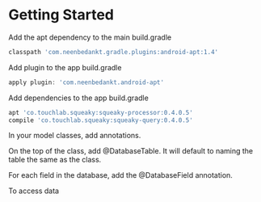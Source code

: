 # Getting Started

Add the apt dependency to the main build.gradle

```gradle
classpath 'com.neenbedankt.gradle.plugins:android-apt:1.4'
```

Add plugin to the app build.gradle

```gradle
apply plugin: 'com.neenbedankt.android-apt'
```

Add dependencies to the app build.gradle

```gradle
apt 'co.touchlab.squeaky:squeaky-processor:0.4.0.5'
compile 'co.touchlab.squeaky:squeaky-query:0.4.0.5'
```

In your model classes, add annotations.

On the top of the class, add @DatabaseTable.  It will default to naming the table the same as the class.

For each field in the database, add the @DatabaseField annotation.

To access data